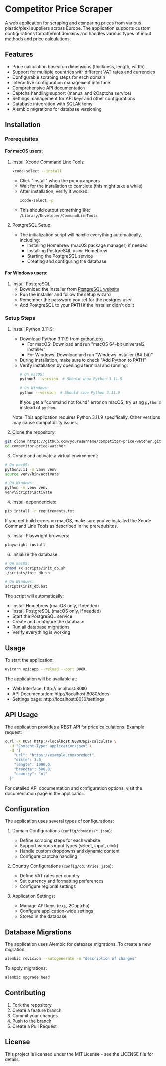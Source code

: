 # Competitor Price Scraper

A web application for scraping and comparing prices from various plastic/plexi suppliers across Europe. The application supports custom configurations for different domains and handles various types of input methods and price calculations.

## Features

- Price calculation based on dimensions (thickness, length, width)
- Support for multiple countries with different VAT rates and currencies
- Configurable scraping steps for each domain
- Interactive configuration management interface
- Comprehensive API documentation
- Captcha handling support (manual and 2Captcha service)
- Settings management for API keys and other configurations
- Database integration with SQLAlchemy
- Alembic migrations for database versioning

## Installation

### Prerequisites

#### For macOS users:
1. Install Xcode Command Line Tools:
   ```bash
   xcode-select --install
   ```
   - Click "Install" when the popup appears
   - Wait for the installation to complete (this might take a while)
   - After installation, verify it worked:
     ```bash
     xcode-select -p
     ```
   - This should output something like: `/Library/Developer/CommandLineTools`

2. PostgreSQL Setup:
   - The initialization script will handle everything automatically, including:
     - Installing Homebrew (macOS package manager) if needed
     - Installing PostgreSQL using Homebrew
     - Starting the PostgreSQL service
     - Creating and configuring the database

#### For Windows users:
1. Install PostgreSQL:
   - Download the installer from [PostgreSQL website](https://www.postgresql.org/download/windows/)
   - Run the installer and follow the setup wizard
   - Remember the password you set for the postgres user
   - Add PostgreSQL to your PATH if the installer didn't do it

### Setup Steps

1. Install Python 3.11.9:
   - Download Python 3.11.9 from [python.org](https://www.python.org/downloads/release/python-3119/)
     - For macOS: Download and run "macOS 64-bit universal2 installer"
     - For Windows: Download and run "Windows installer (64-bit)"
   - During installation, make sure to check "Add Python to PATH"
   - Verify installation by opening a terminal and running:
     ```bash
     # On macOS:
     python3 --version  # Should show Python 3.11.9
     
     # On Windows:
     python --version  # Should show Python 3.11.9
     ```
     If you get a "command not found" error on macOS, try using `python3` instead of `python`.

   Note: This application requires Python 3.11.9 specifically. Other versions may cause compatibility issues.

2. Clone the repository:
```bash
git clone https://github.com/yourusername/competitor-price-watcher.git
cd competitor-price-watcher
```

3. Create and activate a virtual environment:
```bash
# On macOS:
python3.11 -m venv venv
source venv/bin/activate

# On Windows:
python -m venv venv
venv\Scripts\activate
```

4. Install dependencies:
```bash
pip install -r requirements.txt
```
If you get build errors on macOS, make sure you've installed the Xcode Command Line Tools as described in the prerequisites.

5. Install Playwright browsers:
```bash
playwright install
```

6. Initialize the database:
```bash
# On macOS:
chmod +x scripts/init_db.sh
./scripts/init_db.sh

# On Windows:
scripts\init_db.bat
```
The script will automatically:
- Install Homebrew (macOS only, if needed)
- Install PostgreSQL (macOS only, if needed)
- Start the PostgreSQL service
- Create and configure the database
- Run all database migrations
- Verify everything is working

## Usage

To start the application:

```bash
uvicorn api:app --reload --port 8080
```

The application will be available at:
- Web Interface: http://localhost:8080
- API Documentation: http://localhost:8080/docs
- Settings page: http://localhost:8080/settings

## API Usage

The application provides a REST API for price calculations. Example request:

```bash
curl -X POST http://localhost:8080/api/calculate \
  -H "Content-Type: application/json" \
  -d '{
    "url": "https://example.com/product",
    "dikte": 3.0,
    "lengte": 1000.0,
    "breedte": 500.0,
    "country": "nl"
  }'
```

For detailed API documentation and configuration options, visit the documentation page in the application.

## Configuration

The application uses several types of configurations:

1. Domain Configurations (`config/domains/*.json`):
   - Define scraping steps for each website
   - Support various input types (select, input, click)
   - Handle custom dropdowns and dynamic content
   - Configure captcha handling

2. Country Configurations (`config/countries.json`):
   - Define VAT rates per country
   - Set currency and formatting preferences
   - Configure regional settings

3. Application Settings:
   - Manage API keys (e.g., 2Captcha)
   - Configure application-wide settings
   - Stored in the database

## Database Migrations

The application uses Alembic for database migrations. To create a new migration:

```bash
alembic revision --autogenerate -m "description of changes"
```

To apply migrations:

```bash
alembic upgrade head
```

## Contributing

1. Fork the repository
2. Create a feature branch
3. Commit your changes
4. Push to the branch
5. Create a Pull Request

## License

This project is licensed under the MIT License - see the LICENSE file for details. 